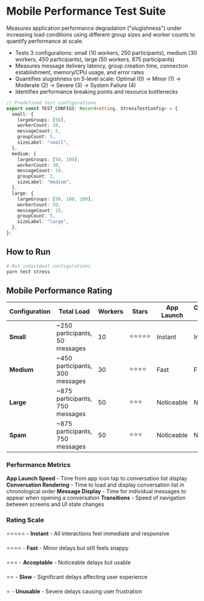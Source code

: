 # Mobile Performance Test Suite

Measures application performance degradation ("slugishness") under increasing load conditions using different group sizes and worker counts to quantify performance at scale.

- Tests 3 configurations: small (10 workers, 250 participants), medium (30 workers, 450 participants), large (50 workers, 875 participants)
- Measures message delivery latency, group creation time, connection establishment, memory/CPU usage, and error rates
- Quantifies slugishness on 5-level scale: Optimal (0) → Minor (1) → Moderate (2) → Severe (3) → System Failure (4)
- Identifies performance breaking points and resource bottlenecks

```typescript
// Predefined test configurations
export const TEST_CONFIGS: Record<string, StressTestConfig> = {
  small: {
    largeGroups: [50],
    workerCount: 10,
    messageCount: 5,
    groupCount: 5,
    sizeLabel: "small",
  },
  medium: {
    largeGroups: [50, 100],
    workerCount: 30,
    messageCount: 10,
    groupCount: 3,
    sizeLabel: "medium",
  },
  large: {
    largeGroups: [50, 100, 200],
    workerCount: 50,
    messageCount: 15,
    groupCount: 5,
    sizeLabel: "large",
  },
};
```

## How to Run

```bash
# Run individual configurations
yarn test stress
```

## Mobile Performance Rating

| Configuration | Total Load                      | Workers | Stars      | App Launch | Conversation Rendering | Message Display | Transitions | Est. Storage |
| ------------- | ------------------------------- | ------- | ---------- | ---------- | ---------------------- | --------------- | ----------- | ------------ |
| **Small**     | ~250 participants, 50 messages  | 10      | ⭐⭐⭐⭐⭐ | Instant    | Instant                | Instant         | Smooth      | 10-20 MB     |
| **Medium**    | ~450 participants, 300 messages | 30      | ⭐⭐⭐⭐   | Fast       | Fast                   | Fast            | Responsive  | 30-90 MB     |
| **Large**     | ~875 participants, 750 messages | 50      | ⭐⭐⭐     | Noticeable | Noticeable             | Delayed         | Sluggish    | 100-300 MB   |
| **Spam**      | ~875 participants, 750 messages | 50      | ⭐⭐⭐     | Noticeable | Noticeable             | Delayed         | Sluggish    | 100-300 MB   |

### Performance Metrics

**App Launch Speed** - Time from app icon tap to conversation list display
**Conversation Rendering** - Time to load and display conversation list in chronological order
**Message Display** - Time for individual messages to appear when opening a conversation
**Transitions** - Speed of navigation between screens and UI state changes

### Rating Scale

⭐⭐⭐⭐⭐ - **Instant** - All interactions feel immediate and responsive

⭐⭐⭐⭐ - **Fast** - Minor delays but still feels snappy

⭐⭐⭐ - **Acceptable** - Noticeable delays but usable

⭐⭐ - **Slow** - Significant delays affecting user experience

⭐ - **Unusable** - Severe delays causing user frustration
